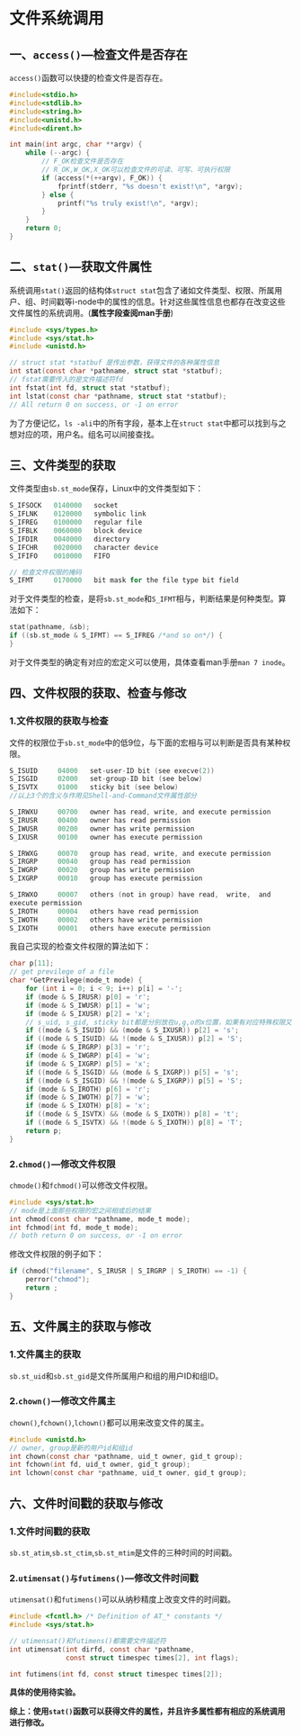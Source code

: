 # 文件系统调用

## 一、`access()`—检查文件是否存在

`access()`函数可以快捷的检查文件是否存在。

```c
#include<stdio.h>
#include<stdlib.h>
#include<string.h>
#include<unistd.h>
#include<dirent.h>

int main(int argc, char **argv) {
    while (--argc) {
        // F_OK检查文件是否存在
        // R_OK,W_OK,X_OK可以检查文件的可读、可写、可执行权限
        if (access(*(++argv), F_OK)) {
            fprintf(stderr, "%s doesn't exist!\n", *argv);
        } else {
            printf("%s truly exist!\n", *argv);
        }
    }
    return 0;
}
```



## 二、`stat()`—获取文件属性

系统调用`stat()`返回的结构体`struct stat`包含了诸如文件类型、权限、所属用户、组、时间戳等i-node中的属性的信息。针对这些属性信息也都存在改变这些文件属性的系统调用。(**属性字段查阅man手册**)

```c
#include <sys/types.h>
#include <sys/stat.h>
#include <unistd.h>

// struct stat *statbuf 是传出参数，获得文件的各种属性信息
int stat(const char *pathname, struct stat *statbuf);
// fstat需要传入的是文件描述符fd
int fstat(int fd, struct stat *statbuf);
int lstat(const char *pathname, struct stat *statbuf);
// All return 0 on success, or -1 on error
```

为了方便记忆，`ls -ali`中的所有字段，基本上在`struct stat`中都可以找到与之想对应的项，用户名。组名可以间接查找。



## 三、文件类型的获取

文件类型由`sb.st_mode`保存，Linux中的文件类型如下：

``` c
S_IFSOCK   0140000   socket
S_IFLNK    0120000   symbolic link
S_IFREG    0100000   regular file
S_IFBLK    0060000   block device
S_IFDIR    0040000   directory
S_IFCHR    0020000   character device
S_IFIFO    0010000   FIFO

// 检查文件权限的掩码
S_IFMT     0170000   bit mask for the file type bit field
```

对于文件类型的检查，是将`sb.st_mode`和`S_IFMT`相与，判断结果是何种类型。算法如下：

```c
stat(pathname, &sb);
if ((sb.st_mode & S_IFMT) == S_IFREG /*and so on*/) {
}
```

对于文件类型的确定有对应的宏定义可以使用，具体查看man手册`man 7 inode`。



## 四、文件权限的获取、检查与修改

### 1.文件权限的获取与检查

文件的权限位于`sb.st_mode`中的低9位，与下面的宏相与可以判断是否具有某种权限。

```c
S_ISUID     04000   set-user-ID bit (see execve(2))
S_ISGID     02000   set-group-ID bit (see below)
S_ISVTX     01000   sticky bit (see below)
//以上3个的含义与作用见Shell-and-Command文件属性部分

S_IRWXU     00700   owner has read, write, and execute permission
S_IRUSR     00400   owner has read permission
S_IWUSR     00200   owner has write permission
S_IXUSR     00100   owner has execute permission

S_IRWXG     00070   group has read, write, and execute permission
S_IRGRP     00040   group has read permission
S_IWGRP     00020   group has write permission
S_IXGRP     00010   group has execute permission

S_IRWXO     00007   others (not in group) have read,  write,  and
execute permission
S_IROTH     00004   others have read permission
S_IWOTH     00002   others have write permission
S_IXOTH     00001   others have execute permission
```

我自己实现的检查文件权限的算法如下：

```c
char p[11];
// get previlege of a file
char *GetPrevilege(mode_t mode) {
    for (int i = 0; i < 9; i++) p[i] = '-';
    if (mode & S_IRUSR) p[0] = 'r';
    if (mode & S_IWUSR) p[1] = 'w';
    if (mode & S_IXUSR) p[2] = 'x';
    // s_uid, s_gid, sticky bit都是分别放在u,g,o的x位置，如果有对应特殊权限又有x权限，那么s或者t就小写，没有x权限就大写。
    if ((mode & S_ISUID) && (mode & S_IXUSR)) p[2] = 's';
    if ((mode & S_ISUID) && !(mode & S_IXUSR)) p[2] = 'S';
    if (mode & S_IRGRP) p[3] = 'r';
    if (mode & S_IWGRP) p[4] = 'w';
    if (mode & S_IXGRP) p[5] = 'x';
    if ((mode & S_ISGID) && (mode & S_IXGRP)) p[5] = 's';
    if ((mode & S_ISGID) && !(mode & S_IXGRP)) p[5] = 'S';
    if (mode & S_IROTH) p[6] = 'r';
    if (mode & S_IWOTH) p[7] = 'w';
    if (mode & S_IXOTH) p[8] = 'x';
    if ((mode & S_ISVTX) && (mode & S_IXOTH)) p[8] = 't';
    if ((mode & S_ISVTX) && !(mode & S_IXOTH)) p[8] = 'T';
    return p;
}
```



### 2.`chmod()`—修改文件权限

`chmode()`和`fchmod()`可以修改文件权限。

```c
#include <sys/stat.h>
// mode是上面那些权限的宏之间相或后的结果
int chmod(const char *pathname, mode_t mode);
int fchmod(int fd, mode_t mode);
// both return 0 on success, or -1 on error
```

修改文件权限的例子如下：

```c
if (chmod("filename", S_IRUSR | S_IRGRP | S_IROTH) == -1) {
    perror("chmod");
    return ;
}
```



## 五、文件属主的获取与修改

### 1.文件属主的获取

`sb.st_uid`和`sb.st_gid`是文件所属用户和组的用户ID和组ID。

### 2.`chown()`—修改文件属主

`chown()`,`fchown()`,`lchown()`都可以用来改变文件的属主。

```c
#include <unistd.h>
// owner, group是新的用户id和组id
int chown(const char *pathname, uid_t owner, gid_t group);
int fchown(int fd, uid_t owner, gid_t group);
int lchown(const char *pathname, uid_t owner, gid_t group);
```



## 六、文件时间戳的获取与修改

### 1.文件时间戳的获取

`sb.st_atim`,`sb.st_ctim`,`sb.st_mtim`是文件的三种时间的时间戳。

### 2.`utimensat()与futimens()`—修改文件时间戳

`utimensat()`和`futimens()`可以从纳秒精度上改变文件的时间戳。

```c
#include <fcntl.h> /* Definition of AT_* constants */
#include <sys/stat.h>

// utimensat()和futimens()都需要文件描述符
int utimensat(int dirfd, const char *pathname,
              const struct timespec times[2], int flags);

int futimens(int fd, const struct timespec times[2]);
```

**具体的使用待实验。**



**综上：使用`stat()`函数可以获得文件的属性，并且许多属性都有相应的系统调用进行修改。**

